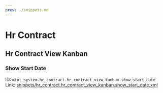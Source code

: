 ```yaml
---
prev: ./snippets.md
---
```

# Hr Contract
## Hr Contract View Kanban  
### Show Start Date  
ID: `mint_system.hr_contract.hr_contract_view_kanban.show_start_date`  
Link: [snippets/hr_contract.hr_contract_view_kanban.show_start_date.xml](https://github.com/Mint-System/Odoo-Development/tree/14.0/snippets/hr_contract.hr_contract_view_kanban.show_start_date.xml)

